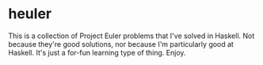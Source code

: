 # heuler #
This is a collection of Project Euler problems that I've solved in Haskell. Not because they're good solutions, nor because I'm particularly good at Haskell. It's just a for-fun learning type of thing. Enjoy.